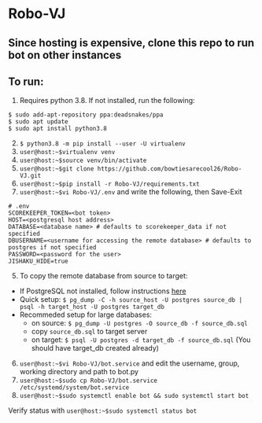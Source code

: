 # Robo-VJ

## Since hosting is expensive, clone this repo to run bot on other instances

## To run:
1. Requires python 3.8. If not installed, run the following:
```
$ sudo add-apt-repository ppa:deadsnakes/ppa
$ sudo apt update
$ sudo apt install python3.8
```
2. `$ python3.8 -m pip install --user -U virtualenv`
3. `user@host:~$virtualenv venv`
4. `user@host:~$source venv/bin/activate`
5. `user@host:~$git clone https://github.com/bowtiesarecool26/Robo-VJ.git`
6. `user@host:~$pip install -r Robo-VJ/requirements.txt`
4. `user@host:~$vi Robo-VJ/.env` and write the following, then Save-Exit
  ```
  # .env
  SCOREKEEPER_TOKEN=<bot token>
  HOST=<postgresql host address>
  DATABASE=<database name> # defaults to scorekeeper_data if not specified
  DBUSERNAME=<username for accessing the remote database> # defaults to postgres if not specified
  PASSWORD=<password for the user>
  JISHAKU_HIDE=true
  ```
5. To copy the remote database from source to target:
  - If PostgreSQL not installed, follow instructions [here](https://www.postgresql.org/download/linux/ubuntu/)
  - Quick setup: `$ pg_dump -C -h source_host -U postgres source_db | psql -h target_host -U postgres target_db`
  - Recommeded setup for large databases:
    - on source: `$ pg_dump -U postgres -O source_db -f source_db.sql`
    - copy `source_db.sql` to target server
    - on target: `$ psql -U postgres -d target_db -f source_db.sql` (You should have target_db created already)
    
6. `user@host:~$vi Robo-VJ/bot.service` and edit the username, group, working directory and path to bot.py
7. `user@host:~$sudo cp Robo-VJ/bot.service /etc/systemd/system/bot.service`
8. `user@host:~$sudo systemctl enable bot && sudo systemctl start bot`

Verify status with `user@host:~$sudo systemctl status bot`

